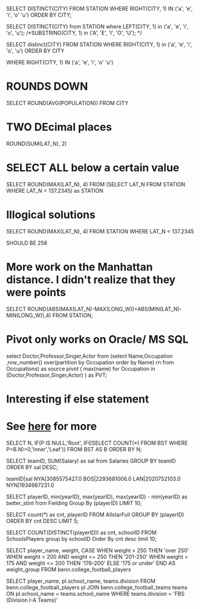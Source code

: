 SELECT DISTINCT(CITY) FROM STATION WHERE
RIGHT(CITY, 1) IN ('a', 'e', 'i', 'o' 'u')
ORDER BY CITY;


SELECT DISTINCT(CITY) from STATION where
LEFT(CITY, 1) in ('a', 'e', 'i', 'o', 'u');
/*SUBSTRING(CITY, 1) in ('A', 'E', 'I', 'O', 'U'); */

SELECT distinct(CITY) FROM STATION
WHERE RIGHT(CITY, 1) in ('a', 'e', 'i', 'o', 'u')
ORDER BY CITY

WHERE RIGHT(CITY, 1) IN ('a', 'e', 'i', 'o' 'u')

# ROUNDS DOWN
SELECT ROUND(AVG(POPULATION)) FROM CITY 
# TWO DEcimal places
 ROUND(SUM(LAT_N), 2)

# SELECT ALL  below a certain value
 SELECT ROUND(MAX(LAT_N), 4) FROM 
 (SELECT LAT_N FROM STATION WHERE LAT_N < 137.2345) as STATION

# Illogical solutions
SELECT ROUND(MAX(LAT_N), 4) FROM STATION
WHERE LAT_N < 137.2345

SHOULD BE 258

# More work on the Manhattan distance. I didn't realize that they were points
SELECT ROUND(ABS(MAX(LAT_N)-MAX(LONG_W))+ABS(MIN(LAT_N)-MIN(LONG_W)),4) FROM STATION;

# Pivot only works on Oracle/ MS SQL
select Doctor,Professor,Singer,Actor
from (select Name,Occupation ,row_number() over(partition by Occupation order by Name) rn
      from Occupations) as source 
pivot ( max(name) 
       for Occupation in (Doctor,Professor,Singer,Actor) ) as PVT;


# Interesting if else statement
# See [here](http://dev.mysql.com/doc/refman/5.0/en/control-flow-functions.html) for more
SELECT N,
IF(P IS NULL,'Root',
   IF((SELECT COUNT(*) FROM BST WHERE P=B.N)>0,'Inner','Leaf'))
FROM BST AS B ORDER BY N;

SELECT teamID, SUM(Salary) as sal 
from Salaries GROUP BY teamID
ORDER BY sal DESC;


teamID|sal
NYA|3085575427.0
BOS|2293681006.0
LAN|2020752103.0
NYN|1934987231.0

SELECT playerID, min(yearID), max(yearID),
max(yearID) - min(yearID)  as better_stint
from Fielding Group By (playerID)
LIMIT 10;

SELECT count(*) as cnt, playerID
FROM AllstarFull
GROUP BY (playerID)
ORDER BY cnt DESC
LIMIT 5;


SELECT COUNT(DISTINCT(playerID)) as cnt, schoolID
FROM SchoolsPlayers
group by schoolID
Order By cnt desc
limit 10;

SELECT player_name,
       weight,
       CASE WHEN weight > 250 THEN 'over 250'
            WHEN weight > 200 AND weight <= 250 THEN '201-250'
            WHEN weight > 175 AND weight <= 200 THEN '176-200'
            ELSE '175 or under' END AS weight_group
  FROM benn.college_football_players



SELECT player_name, pl.school_name, teams.division 
FROM benn.college_football_players pl
JOIN benn.college_football_teams teams
ON pl.school_name = teams.school_name
 WHERE teams.division = 'FBS (Division I-A Teams)'
